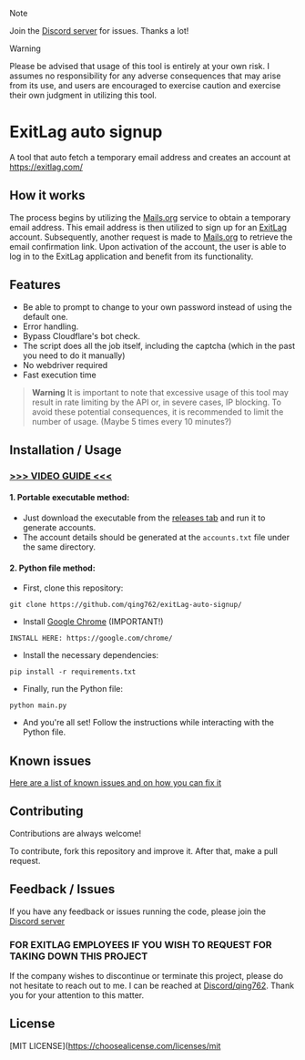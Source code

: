 > [!NOTE]  
> Join the [Discord server](https://qing762.is-a.dev/discord) for issues. Thanks a lot!

> [!WARNING]
> Please be advised that usage of this tool is entirely at your own risk. I assumes no responsibility for any adverse consequences that may arise from its use, and users are encouraged to exercise caution and exercise their own judgment in utilizing this tool.

# ExitLag auto signup

A tool that auto fetch a temporary email address and creates an account at https://exitlag.com/

## How it works

The process begins by utilizing the [Mails.org](https://mails.org/) service to obtain a temporary email address. This email address is then utilized to sign up for an [ExitLag](https://exitlag.com) account. Subsequently, another request is made to [Mails.org](https://mails.org/) to retrieve the email confirmation link. Upon activation of the account, the user is able to log in to the ExitLag application and benefit from its functionality.


## Features

- Be able to prompt to change to your own password instead of using the default one.
- Error handling.
- Bypass Cloudflare's bot check.
- The script does all the job itself, including the captcha (which in the past you need to do it manually)
- No webdriver required
- Fast execution time

> **Warning**
> It is important to note that excessive usage of this tool may result in rate limiting by the API or, in severe cases, IP blocking. To avoid these potential consequences, it is recommended to limit the number of usage. (Maybe 5 times every 10 minutes?)


## Installation / Usage

### [>>> VIDEO GUIDE <<<](https://qing762.is-a.dev/exitlag-guide)

#### 1. Portable executable method:
- Just download the executable from the [releases tab](https://github.com/qing762/exitLag-auto-signup/releases) and run it to generate accounts.
- The account details should be generated at the `accounts.txt` file under the same directory.

#### 2. Python file method:
 - First, clone this repository:
```shell
git clone https://github.com/qing762/exitLag-auto-signup/
```
- Install [Google Chrome](https://google.com/chrome/) (IMPORTANT!)
```shell
INSTALL HERE: https://google.com/chrome/
```

- Install the necessary dependencies:
```shell
pip install -r requirements.txt
```

- Finally, run the Python file:
```shell
python main.py
```

- And you're all set! Follow the instructions while interacting with the Python file.


## Known issues
[Here are a list of known issues and on how you can fix it](https://github.com/qing762/exitlag-auto-signup/discussions/4)


## Contributing

Contributions are always welcome!

To contribute, fork this repository and improve it. After that, make a pull request.


## Feedback / Issues

If you have any feedback or issues running the code, please join the [Discord server](https://qing762.is-a.dev/discord)

### FOR EXITLAG EMPLOYEES IF YOU WISH TO REQUEST FOR TAKING DOWN THIS PROJECT

If the company wishes to discontinue or terminate this project, please do not hesitate to reach out to me. I can be reached at [Discord/qing762](https://discord.com/users/635765555277725696). Thank you for your attention to this matter.


## License

[MIT LICENSE](https://choosealicense.com/licenses/mit